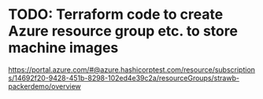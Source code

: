 # TODO: Terraform code to create Azure resource group etc. to store machine images

https://portal.azure.com/#@azure.hashicorptest.com/resource/subscriptions/14692f20-9428-451b-8298-102ed4e39c2a/resourceGroups/strawb-packerdemo/overview
